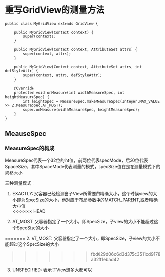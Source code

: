 # 重写GridView的测量方法
```
public class MyGridView extends GridView {

    public MyGridView(Context context) {
        super(context);
    }

    public MyGridView(Context context, AttributeSet attrs) {
        super(context, attrs);
    }

    public MyGridView(Context context, AttributeSet attrs, int defStyleAttr) {
        super(context, attrs, defStyleAttr);
    }

    @Override
    protected void onMeasure(int widthMeasureSpec, int heightMeasureSpec) {
        int heightSpec = MeasureSpec.makeMeasureSpec(Integer.MAX_VALUE >> 2,MeasureSpec.AT_MOST);
        super.onMeasure(widthMeasureSpec, heightMeasureSpec);
    }
}
```
## MeauseSpec
### MeasureSpec的构成
MeasureSpec代表一个32位的int值，前两位代表specMode，后30位代表SpaceSize，其中SpaceMode代表测量的模式，specSize值在是在测量模式下的规格大小</Br>

三种测量模式：</Br>
1. EXACTLY: 父容器已经检测出子View所需要的精确大小，这个时候view的大小即为SpecSize的大小，他对应于布局参数中的MATCH_PARENT,或者精确大小值</Br>
<<<<<<< HEAD

2. AT_MOST: 父容器指定了一个大小，即SpecSize，子view的大小不能超过这个SpecSize的大小</Br>

=======
2. AT_MOST: 父容器指定了一个大小，即SpecSize，子view的大小不能超过这个SpecSize的大小</Br>
>>>>>>> fbd029d06c6d3d375c3511cd9178a32ff1ebad42
3. UNSPECIFIED: 表示子View想多大都可以</Br>

